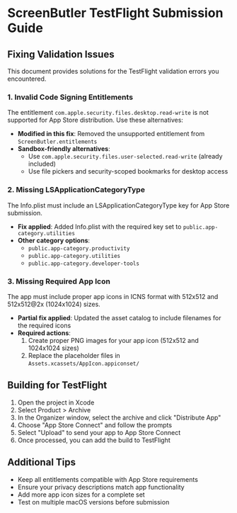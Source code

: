 # ScreenButler TestFlight Submission Guide

## Fixing Validation Issues

This document provides solutions for the TestFlight validation errors you encountered.

### 1. Invalid Code Signing Entitlements

The entitlement `com.apple.security.files.desktop.read-write` is not supported for App Store distribution. Use these alternatives:

- **Modified in this fix**: Removed the unsupported entitlement from `ScreenButler.entitlements`
- **Sandbox-friendly alternatives**:
  - Use `com.apple.security.files.user-selected.read-write` (already included)
  - Use file pickers and security-scoped bookmarks for desktop access

### 2. Missing LSApplicationCategoryType

The Info.plist must include an LSApplicationCategoryType key for App Store submission.

- **Fix applied**: Added Info.plist with the required key set to `public.app-category.utilities`
- **Other category options**:
  - `public.app-category.productivity`
  - `public.app-category.utilities` 
  - `public.app-category.developer-tools`

### 3. Missing Required App Icon

The app must include proper app icons in ICNS format with 512x512 and 512x512@2x (1024x1024) sizes.

- **Partial fix applied**: Updated the asset catalog to include filenames for the required icons
- **Required actions**:
  1. Create proper PNG images for your app icon (512x512 and 1024x1024 sizes)
  2. Replace the placeholder files in `Assets.xcassets/AppIcon.appiconset/`

## Building for TestFlight

1. Open the project in Xcode
2. Select Product > Archive
3. In the Organizer window, select the archive and click "Distribute App"
4. Choose "App Store Connect" and follow the prompts
5. Select "Upload" to send your app to App Store Connect
6. Once processed, you can add the build to TestFlight

## Additional Tips

- Keep all entitlements compatible with App Store requirements
- Ensure your privacy descriptions match app functionality
- Add more app icon sizes for a complete set
- Test on multiple macOS versions before submission 